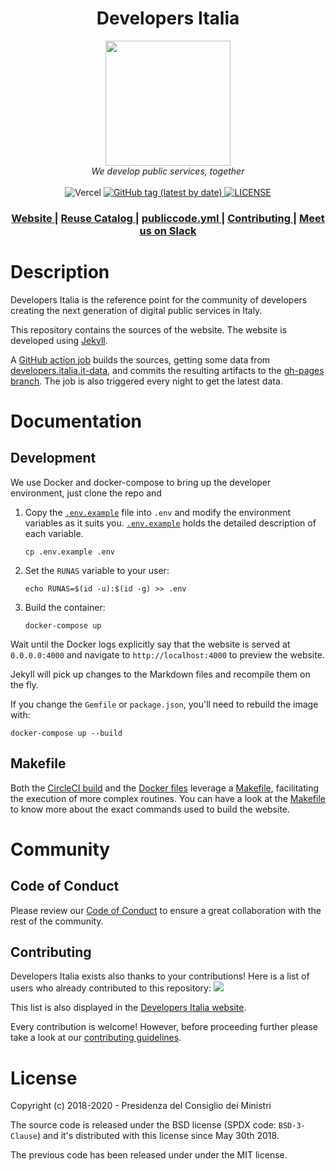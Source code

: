 <!-- markdownlint-disable no-inline-html -->

<h1 align="center">Developers Italia</h1>

<div align="center">
<img src=".github/logo.png" width="200">
<br />
<i> We develop public services, together </i>
</div>

<br />

 <!-- Badges -->
<div align="center">
  <img src="https://vercelbadge.vercel.app/api/italia/developers.italia.it" alt="Vercel"/>
  <a href="https://github.com/italia/developers.italia.it/releases">
    <img alt="GitHub tag (latest by date)" src="https://img.shields.io/github/v/tag/italia/developers.italia.it">
  </a>
  <a href="LICENSE.md">
    <img alt="LICENSE" src="https://img.shields.io/github/license/italia/developers.italia.it">
  </a>
</div>

<div align="center">
  <h3>
    <a href="https://developers.italia.it">
      Website
    </a>
    <span> | </span>
    <a href="https://developers.italia.it/en/software">
      Reuse Catalog
    </a>
    <span> | </span>
    <a href="https://github.com/italia/publiccode.yml">
      publiccode.yml
    </a>
    <span> | </span>
    <a href="CONTRIBUTING.md">
      Contributing
    </a>
    <span> | </span>
    <a href="https://slack.developers.italia.it">
      Meet us on Slack
    </a>
  </h3>
</div>

# Description

Developers Italia is the reference point for the community of developers
creating the next generation of digital public services in Italy.

This repository contains the sources of the website.
The website is developed using [Jekyll](https://jekyllrb.com/).

A [GitHub action job](.github/workflows/publish.yml) builds the sources, getting some data from
[developers.italia.it-data](https://github.com/italia/developers.italia.it-data),
and commits the resulting artifacts to the [gh-pages
branch](https://github.com/italia/developers.italia.it/tree/gh-pages).
The job is also triggered every night to get the latest data.

# Documentation

## Development

We use Docker and docker-compose to bring up the developer environment, just clone
the repo and

1. Copy the [`.env.example`](.env.example) file into `.env` and modify the
   environment variables as it suits you.
   [`.env.example`](.env.example) holds the detailed description of each variable.

   ```shell
   cp .env.example .env
   ```

2. Set the `RUNAS` variable to your user:

   ```shell
   echo RUNAS=$(id -u):$(id -g) >> .env
   ```

3. Build the container:

   ```shell
   docker-compose up
   ```

Wait until the Docker logs explicitly say that the website is served at
`0.0.0.0:4000` and navigate to `http://localhost:4000` to preview the website.

Jekyll will pick up changes to the Markdown files and recompile them on the fly.

If you change the `Gemfile` or `package.json`, you'll need to rebuild the image with:

```shell
docker-compose up --build
```

## Makefile

Both the [CircleCI build](.circleci/config.yml) and the [Docker
files](docker-compose.yml) leverage a [Makefile](Makefile), facilitating the
execution of more complex routines.
You can have a look at the [Makefile](Makefile) to know more about the exact
commands used to build the website.

# Community

## Code of Conduct

Please review our [Code of Conduct](CODE_OF_CONDUCT.md) to ensure a great
collaboration with the rest of the community.

## Contributing

Developers Italia exists also thanks to your contributions!
Here is a list of users who already contributed to this repository:
<a href="https://github.com/italia/developers.italia.it/graphs/contributors">
  <img
  src="https://contributors-img.web.app/image?repo=italia/developers.italia.it"
  />
</a>

This list is also displayed in the [Developers Italia
website](https://developers.italia.it/en/contacts).

Every contribution is welcome! However, before proceeding further please take
a look at our [contributing guidelines](CONTRIBUTING.md).

# License

Copyright (c) 2018-2020 - Presidenza del Consiglio dei Ministri

The source code is released under the BSD license (SPDX code: `BSD-3-Clause`)
and it's distributed with this license since May 30th 2018.

The previous code has been released under under the MIT license.
